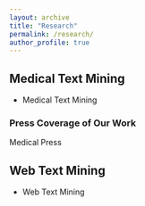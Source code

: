 ```yaml
---
layout: archive
title: "Research"
permalink: /research/
author_profile: true
---    
```



## Medical Text Mining
  + Medical Text Mining
 ### Press Coverage of Our Work
  Medical Press
  
## Web Text Mining
  + Web Text Mining
